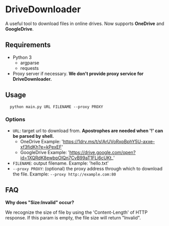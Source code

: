 # DriveDownloader

A useful tool to download files in online drives. Now supports **OneDrive** and **GoogleDrive**.

## Requirements

 - Python 3
    - argparse
    - requests
 - Proxy server if necessary. **We don't provide proxy service for DriveDownloader.**
 
## Usage

```
  python main.py URL FILENAME --proxy PROXY
```

### Options

 - `URL`: target url to download from. **Apostrophes are needed when '!' can be parsed by shell.**
    - OneDrive Example: 'https://1drv.ms/t/s!ArUVoRxpBphY5U-axxe-xf3fidKh?e=kPexEF'
    - GoogleDrive Example: 'https://drive.google.com/open?id=1XQRdK8ewbpOlQn7CvB99aT1FLi6cUKt_'
 - `FILENAME`: output filename. Example: 'hello.txt'
 - `--proxy PROXY`: (optional) the proxy address through which to download the file. Example: `--proxy http://example.com:80`

## FAQ

**Why does "Size:Invalid" occur?**

We recognize the size of file by using the 'Content-Length' of HTTP response. If this param is empty, the file size will return "Invalid".
